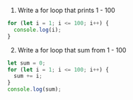 1. Write a for loop that prints 1 - 100
```js
for (let i = 1; i <= 100; i++) {
  console.log(i);
}
```

2. Write a for loop that sum from 1 - 100
```js
let sum = 0;
for (let i = 1; i <= 100; i++) {
  sum += i;
}
console.log(sum);

```

